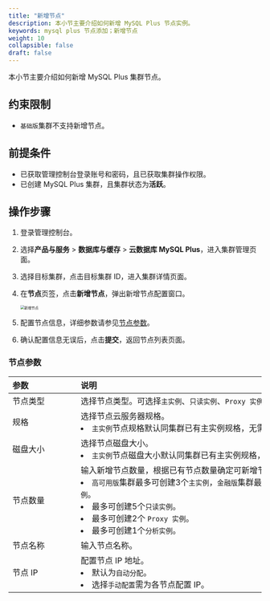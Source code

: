 ```yaml
---
title: "新增节点"
description: 本小节主要介绍如何新增 MySQL Plus 节点实例。 
keywords: mysql plus 节点添加；新增节点
weight: 10
collapsible: false
draft: false
---
```



本小节主要介绍如何新增 MySQL Plus 集群节点。

## 约束限制

- `基础版`集群不支持新增节点。

## 前提条件

- 已获取管理控制台登录账号和密码，且已获取集群操作权限。
- 已创建 MySQL Plus 集群，且集群状态为**活跃**。

## 操作步骤

1. 登录管理控制台。
2. 选择**产品与服务** > **数据库与缓存** > **云数据库 MySQL Plus**，进入集群管理页面。
3. 选择目标集群，点击目标集群 ID，进入集群详情页面。
4. 在**节点**页签，点击**新增节点**，弹出新增节点配置窗口。
   
   <img src="../../../_images/add_node.png" alt="新增节点" style="zoom:50%;" />

5. 配置节点信息，详细参数请参见[节点参数](#节点参数)。

6. 确认配置信息无误后，点击**提交**，返回节点列表页面。

### 节点参数

|  <span style="display:inline-block;width:120px">参数</span> | <span style="display:inline-block;width:480px">说明</span>  |
|:--- |:--- |
| 节点类型   | 选择节点类型。可选择`主实例`、`只读实例`、`Proxy 实例`和`分析实例`。 |
| 规格   | 选择节点云服务器规格。<li>`主实例`节点规格默认同集群已有主实例规格，无需配置。 |
| 磁盘大小   | 选择节点磁盘大小。<li>`主实例`节点磁盘大小默认同集群已有主实例规格，无需配置。 |
| 节点数量 |  输入新增节点数量，根据已有节点数量确定可新增节点数量。<li>`高可用版`集群最多可创建3个`主实例`，`金融版`集群最多可创建5个`主实例`。<li>最多可创建5个`只读实例`。 <li>最多可创建2个 `Proxy 实例`。 <li>最多可创建1个`分析实例`。|
| 节点名称 |  输入节点名称。 |
| 节点 IP   |  配置节点 IP 地址。<li>默认为`自动分配`。<li> 选择`手动配置`需为各节点配置 IP。  |
